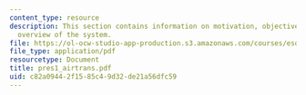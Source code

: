 ```yaml
---
content_type: resource
description: This section contains information on motivation, objective of the project,
  overview of the system.
file: https://ol-ocw-studio-app-production.s3.amazonaws.com/courses/esd-342-advanced-system-architecture-spring-2006/c82a09442f1585c49d32de21a56dfc59_pres1_airtrans.pdf
file_type: application/pdf
resourcetype: Document
title: pres1_airtrans.pdf
uid: c82a0944-2f15-85c4-9d32-de21a56dfc59
---
```


